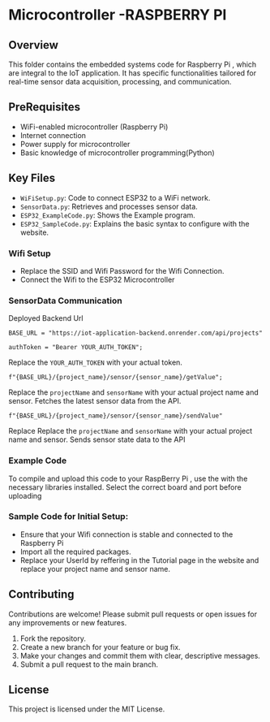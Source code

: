 # Microcontroller -RASPBERRY PI

## Overview
  This folder contains the embedded systems code for Raspberry Pi  , which are integral to the IoT application. It  has specific functionalities tailored for real-time sensor data acquisition, processing, and communication.

## PreRequisites
* WiFi-enabled microcontroller (Raspberry Pi)
* Internet connection
* Power supply for microcontroller
* Basic knowledge of microcontroller programming(Python)

## Key Files
* `WiFiSetup.py`: Code to connect ESP32 to a WiFi network.
* `SensorData.py`: Retrieves and processes sensor data.
* `ESP32_ExampleCode.py`: Shows the Example program.
* `ESP32_SampleCode.py`: Explains the basic syntax to configure with the website.

### Wifi Setup
 * Replace the SSID and Wifi Password for the Wifi Connection.
 * Connect the Wifi  to the ESP32 Microcontroller

### SensorData Communication
Deployed Backend Url

```
BASE_URL = "https://iot-application-backend.onrender.com/api/projects"
```

``` 
authToken = "Bearer YOUR_AUTH_TOKEN"; 
```  
Replace the `YOUR_AUTH_TOKEN` with your actual token.

```
f"{BASE_URL}/{project_name}/sensor/{sensor_name}/getValue";
``` 
 Replace the `projectName` and `sensorName` with your actual project name and sensor. Fetches the latest sensor data from the API.

```
f"{BASE_URL}/{project_name}/sensor/{sensor_name}/sendValue"
```
Replace  Replace the `projectName` and `sensorName` with your actual project name and sensor. Sends sensor state data to the API

### Example Code
  To compile and upload this code to your RaspBerry Pi , use the with the necessary libraries installed. Select the correct board and port before uploading

### Sample Code for Initial Setup:

* Ensure that your Wifi connection is stable and connected to the Raspberry Pi
* Import all the required packages.
* Replace your UserId by reffering in the Tutorial page in the website and replace your project name and sensor name.

## Contributing

Contributions are welcome! Please submit pull requests or open issues for any improvements or new features.

1.  Fork the repository.
2.  Create a new branch for your feature or bug fix.
3.  Make your changes and commit them with clear, descriptive messages.
4.  Submit a pull request to the main branch.

## License

This project is licensed under the MIT License.
